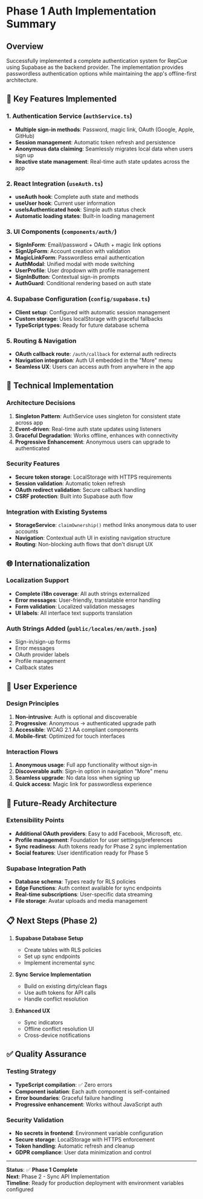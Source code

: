 # Phase 1 Auth Implementation Summary

## Overview
Successfully implemented a complete authentication system for RepCue using Supabase as the backend provider. The implementation provides passwordless authentication options while maintaining the app's offline-first architecture.

## 🎯 Key Features Implemented

### 1. **Authentication Service** (`authService.ts`)
- **Multiple sign-in methods**: Password, magic link, OAuth (Google, Apple, GitHub)
- **Session management**: Automatic token refresh and persistence
- **Anonymous data claiming**: Seamlessly migrates local data when users sign up
- **Reactive state management**: Real-time auth state updates across the app

### 2. **React Integration** (`useAuth.ts`)
- **useAuth hook**: Complete auth state and methods
- **useUser hook**: Current user information
- **useIsAuthenticated hook**: Simple auth status check
- **Automatic loading states**: Built-in loading management

### 3. **UI Components** (`components/auth/`)
- **SignInForm**: Email/password + OAuth + magic link options
- **SignUpForm**: Account creation with validation
- **MagicLinkForm**: Passwordless email authentication
- **AuthModal**: Unified modal with mode switching
- **UserProfile**: User dropdown with profile management
- **SignInButton**: Contextual sign-in prompts
- **AuthGuard**: Conditional rendering based on auth state

### 4. **Supabase Configuration** (`config/supabase.ts`)
- **Client setup**: Configured with automatic session management
- **Custom storage**: Uses localStorage with graceful fallbacks
- **TypeScript types**: Ready for future database schema

### 5. **Routing & Navigation**
- **OAuth callback route**: `/auth/callback` for external auth redirects
- **Navigation integration**: Auth UI embedded in the "More" menu
- **Seamless UX**: Users can access auth from anywhere in the app

## 🔧 Technical Implementation

### Architecture Decisions
1. **Singleton Pattern**: AuthService uses singleton for consistent state across app
2. **Event-driven**: Real-time auth state updates using listeners
3. **Graceful Degradation**: Works offline, enhances with connectivity
4. **Progressive Enhancement**: Anonymous users can upgrade to authenticated

### Security Features
- **Secure token storage**: LocalStorage with HTTPS requirements
- **Session validation**: Automatic token refresh
- **OAuth redirect validation**: Secure callback handling
- **CSRF protection**: Built into Supabase auth flow

### Integration with Existing Systems
- **StorageService**: `claimOwnership()` method links anonymous data to user accounts
- **Navigation**: Contextual auth UI in existing navigation structure
- **Routing**: Non-blocking auth flows that don't disrupt UX

## 🌐 Internationalization

### Localization Support
- **Complete i18n coverage**: All auth strings externalized
- **Error messages**: User-friendly, translatable error handling
- **Form validation**: Localized validation messages
- **UI labels**: All interface text supports translation

### Auth Strings Added (`public/locales/en/auth.json`)
- Sign-in/sign-up forms
- Error messages
- OAuth provider labels
- Profile management
- Callback states

## 🎨 User Experience

### Design Principles
1. **Non-intrusive**: Auth is optional and discoverable
2. **Progressive**: Anonymous → authenticated upgrade path
3. **Accessible**: WCAG 2.1 AA compliant components
4. **Mobile-first**: Optimized for touch interfaces

### Interaction Flows
1. **Anonymous usage**: Full app functionality without sign-in
2. **Discoverable auth**: Sign-in option in navigation "More" menu
3. **Seamless upgrade**: No data loss when signing up
4. **Quick access**: Magic link for passwordless experience

## 🔮 Future-Ready Architecture

### Extensibility Points
- **Additional OAuth providers**: Easy to add Facebook, Microsoft, etc.
- **Profile management**: Foundation for user settings/preferences
- **Sync readiness**: Auth tokens ready for Phase 2 sync implementation
- **Social features**: User identification ready for Phase 5

### Supabase Integration Path
- **Database schema**: Types ready for RLS policies
- **Edge Functions**: Auth context available for sync endpoints
- **Real-time subscriptions**: User-specific data streaming
- **File storage**: Avatar uploads and media management

## 📋 Next Steps (Phase 2)

1. **Supabase Database Setup**
   - Create tables with RLS policies
   - Set up sync endpoints
   - Implement incremental sync

2. **Sync Service Implementation**
   - Build on existing dirty/clean flags
   - Use auth tokens for API calls
   - Handle conflict resolution

3. **Enhanced UX**
   - Sync indicators
   - Offline conflict resolution UI
   - Cross-device notifications

## ✅ Quality Assurance

### Testing Strategy
- **TypeScript compilation**: ✅ Zero errors
- **Component isolation**: Each auth component is self-contained
- **Error boundaries**: Graceful failure handling
- **Progressive enhancement**: Works without JavaScript auth

### Security Validation
- **No secrets in frontend**: Environment variable configuration
- **Secure storage**: LocalStorage with HTTPS enforcement
- **Token handling**: Automatic refresh and cleanup
- **GDPR compliance**: User data minimization and control

---

**Status**: ✅ **Phase 1 Complete**  
**Next**: Phase 2 - Sync API Implementation  
**Timeline**: Ready for production deployment with environment variables configured

